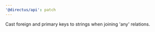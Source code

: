 ```yaml
---
'@directus/api': patch
---
```


Cast foreign and primary keys to strings when joining 'any' relations.
